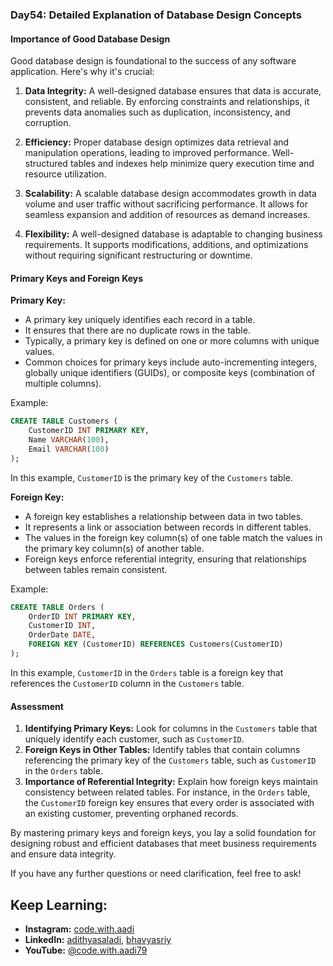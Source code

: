 ### Day54: Detailed Explanation of Database Design Concepts

#### Importance of Good Database Design

Good database design is foundational to the success of any software application. Here's why it's crucial:

1. **Data Integrity:** A well-designed database ensures that data is accurate, consistent, and reliable. By enforcing constraints and relationships, it prevents data anomalies such as duplication, inconsistency, and corruption.

2. **Efficiency:** Proper database design optimizes data retrieval and manipulation operations, leading to improved performance. Well-structured tables and indexes help minimize query execution time and resource utilization.

3. **Scalability:** A scalable database design accommodates growth in data volume and user traffic without sacrificing performance. It allows for seamless expansion and addition of resources as demand increases.

4. **Flexibility:** A well-designed database is adaptable to changing business requirements. It supports modifications, additions, and optimizations without requiring significant restructuring or downtime.

#### Primary Keys and Foreign Keys

**Primary Key:**
- A primary key uniquely identifies each record in a table.
- It ensures that there are no duplicate rows in the table.
- Typically, a primary key is defined on one or more columns with unique values.
- Common choices for primary keys include auto-incrementing integers, globally unique identifiers (GUIDs), or composite keys (combination of multiple columns).

Example:
```sql
CREATE TABLE Customers (
    CustomerID INT PRIMARY KEY,
    Name VARCHAR(100),
    Email VARCHAR(100)
);
```

In this example, `CustomerID` is the primary key of the `Customers` table.

**Foreign Key:**
- A foreign key establishes a relationship between data in two tables.
- It represents a link or association between records in different tables.
- The values in the foreign key column(s) of one table match the values in the primary key column(s) of another table.
- Foreign keys enforce referential integrity, ensuring that relationships between tables remain consistent.

Example:
```sql
CREATE TABLE Orders (
    OrderID INT PRIMARY KEY,
    CustomerID INT,
    OrderDate DATE,
    FOREIGN KEY (CustomerID) REFERENCES Customers(CustomerID)
);
```

In this example, `CustomerID` in the `Orders` table is a foreign key that references the `CustomerID` column in the `Customers` table.

#### Assessment

1. **Identifying Primary Keys:** Look for columns in the `Customers` table that uniquely identify each customer, such as `CustomerID`.
2. **Foreign Keys in Other Tables:** Identify tables that contain columns referencing the primary key of the `Customers` table, such as `CustomerID` in the `Orders` table.
3. **Importance of Referential Integrity:** Explain how foreign keys maintain consistency between related tables. For instance, in the `Orders` table, the `CustomerID` foreign key ensures that every order is associated with an existing customer, preventing orphaned records.

By mastering primary keys and foreign keys, you lay a solid foundation for designing robust and efficient databases that meet business requirements and ensure data integrity.

If you have any further questions or need clarification, feel free to ask!

## Keep Learning:

- **Instagram:** [code.with.aadi](https://www.instagram.com/code.with.aadi/)
- **LinkedIn:** [adithyasaladi](https://www.linkedin.com/in/adithyasaladi/), [bhavyasriy](https://www.linkedin.com/in/bhavyasriy/)
- **YouTube:** [@code.with.aadi79](https://www.youtube.com/@Code.with.aadi79)